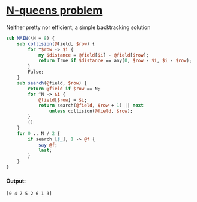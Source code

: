 [1]: https://rosettacode.org/wiki/N-queens_problem

# [N-queens problem][1]





Neither pretty nor efficient, a simple backtracking solution

```perl
sub MAIN(\N = 8) {
    sub collision(@field, $row) {
        for ^$row -> $i {
            my $distance = @field[$i] - @field[$row];
            return True if $distance == any(0, $row - $i, $i - $row);
        }
        False;
    }
    sub search(@field, $row) {
        return @field if $row == N;
        for ^N -> $i {
            @field[$row] = $i;
            return search(@field, $row + 1) || next
                unless collision(@field, $row);
        }
        ()
    }
    for 0 .. N / 2 {
        if search [$_], 1 -> @f {
            say @f;
            last;
        }
    }
}
```

#### Output:
```
[0 4 7 5 2 6 1 3]
```
